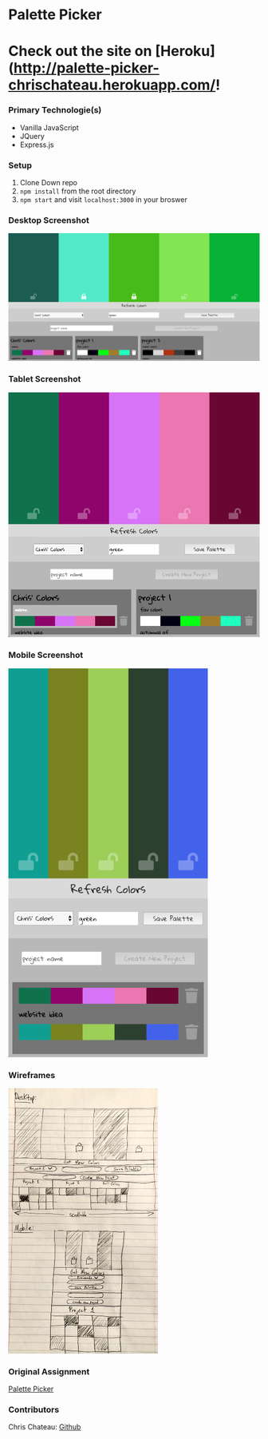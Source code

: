 # Palette Picker

# Check out the site on [Heroku](http://palette-picker-chrischateau.herokuapp.com/!

### Primary Technologie(s)
* Vanilla JavaScript
* JQuery
* Express.js

### Setup

1. Clone Down repo
2. `npm install` from the root directory
3. `npm start` and visit `localhost:3000` in your broswer

### Desktop Screenshot

<img src="https://github.com/christopherchateau/palette-picker/blob/master/images/pp-desktop.png" width="800px" />

### Tablet Screenshot

<img src="https://github.com/christopherchateau/palette-picker/blob/master/images/pp-tablet.png" width="600px" />

### Mobile Screenshot

<img src="https://github.com/christopherchateau/palette-picker/blob/master/images/pp-mobile.png" width="400px" />

### Wireframes

<img src="https://github.com/christopherchateau/palette-picker/blob/master/images/wire-frame.jpg" width="300px" />

### Original Assignment

[Palette Picker](http://frontend.turing.io/projects/palette-picker.html)

### Contributors

Chris Chateau: [Github](https://github.com/christopherchateau) <br>

